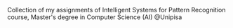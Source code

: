 Collection of my assignments of Intelligent Systems for Pattern Recognition course, Master's degree in Computer Science (AI) @Unipisa
